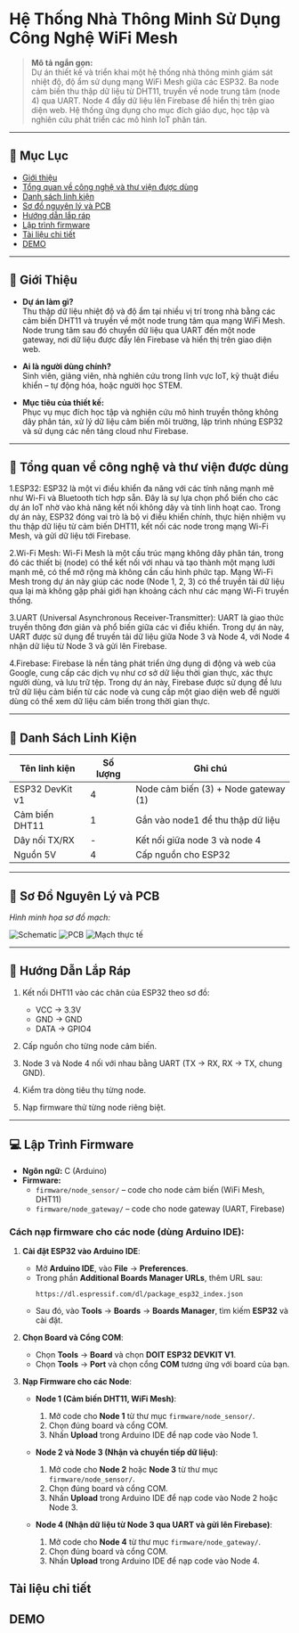 # Hệ Thống Nhà Thông Minh Sử Dụng Công Nghệ WiFi Mesh

> **Mô tả ngắn gọn:**  
Dự án thiết kế và triển khai một hệ thống nhà thông minh giám sát nhiệt độ, độ ẩm sử dụng mạng WiFi Mesh giữa các ESP32. Ba node cảm biến thu thập dữ liệu từ DHT11, truyền về node trung tâm (node 4) qua UART. Node 4 đẩy dữ liệu lên Firebase để hiển thị trên giao diện web. Hệ thống ứng dụng cho mục đích giáo dục, học tập và nghiên cứu phát triển các mô hình IoT phân tán.

---

## 📑 Mục Lục

- [Giới thiệu](#giới-thiệu)  
- [Tổng quan về công nghệ và thư viện được dùng](#tổng-quan-về-công-nghệ-và-thư-viện-được-dùng)  
- [Danh sách linh kiện](#danh-sách-linh-kiện)  
- [Sơ đồ nguyên lý và PCB](#sơ-đồ-nguyên-lý-và-pcb)  
- [Hướng dẫn lắp ráp](#hướng-dẫn-lắp-ráp)  
- [Lập trình firmware](#lập-trình-firmware)  
- [Tài liệu chi tiết](#tài-liệu-chi-tiết)  
- [DEMO](#demo)   

---

## 👋 Giới Thiệu

- **Dự án làm gì?**  
  Thu thập dữ liệu nhiệt độ và độ ẩm tại nhiều vị trí trong nhà bằng các cảm biến DHT11 và truyền về một node trung tâm qua mạng WiFi Mesh. Node trung tâm sau đó chuyển dữ liệu qua UART đến một node gateway, nơi dữ liệu được đẩy lên Firebase và hiển thị trên giao diện web.

- **Ai là người dùng chính?**  
  Sinh viên, giảng viên, nhà nghiên cứu trong lĩnh vực IoT, kỹ thuật điều khiển – tự động hóa, hoặc người học STEM.

- **Mục tiêu của thiết kế:**  
  Phục vụ mục đích học tập và nghiên cứu mô hình truyền thông không dây phân tán, xử lý dữ liệu cảm biến môi trường, lập trình nhúng ESP32 và sử dụng các nền tảng cloud như Firebase.

---

## 📐 Tổng quan về công nghệ và thư viện được dùng
1.ESP32:
ESP32 là một vi điều khiển đa năng với các tính năng mạnh mẽ như Wi-Fi và Bluetooth tích hợp sẵn. Đây là sự lựa chọn phổ biến cho các dự án IoT nhờ vào khả năng kết nối không dây và tính linh hoạt cao.
Trong dự án này, ESP32 đóng vai trò là bộ vi điều khiển chính, thực hiện nhiệm vụ thu thập dữ liệu từ cảm biến DHT11, kết nối các node trong mạng Wi-Fi Mesh, và gửi dữ liệu tới Firebase.

2.Wi-Fi Mesh:
Wi-Fi Mesh là một cấu trúc mạng không dây phân tán, trong đó các thiết bị (node) có thể kết nối với nhau và tạo thành một mạng lưới mạnh mẽ, có thể mở rộng mà không cần cấu hình phức tạp.
Mạng Wi-Fi Mesh trong dự án này giúp các node (Node 1, 2, 3) có thể truyền tải dữ liệu qua lại mà không gặp phải giới hạn khoảng cách như các mạng Wi-Fi truyền thống.

3.UART (Universal Asynchronous Receiver-Transmitter):
UART là giao thức truyền thông đơn giản và phổ biến giữa các vi điều khiển. Trong dự án này, UART được sử dụng để truyền tải dữ liệu giữa Node 3 và Node 4, với Node 4 nhận dữ liệu từ Node 3 và gửi lên Firebase.

4.Firebase:
Firebase là nền tảng phát triển ứng dụng di động và web của Google, cung cấp các dịch vụ như cơ sở dữ liệu thời gian thực, xác thực người dùng, và lưu trữ tệp.
Trong dự án này, Firebase được sử dụng để lưu trữ dữ liệu cảm biến từ các node và cung cấp một giao diện web để người dùng có thể xem dữ liệu cảm biến trong thời gian thực.

---

## 🧰 Danh Sách Linh Kiện

| Tên linh kiện        | Số lượng | Ghi chú                                 |
|----------------------|----------|-----------------------------------------|
| ESP32 DevKit v1      | 4        | Node cảm biến (3) + Node gateway (1)    |
| Cảm biến DHT11       | 1        | Gắn vào node1 để thu thập dữ liệu       |
| Dây nối TX/RX        | -        | Kết nối giữa node 3 và node 4           |
| Nguồn 5V             | 4        | Cấp nguồn cho ESP32                     |
        

---

## 🔧 Sơ Đồ Nguyên Lý và PCB

_Hình minh họa sơ đồ mạch:_

![Schematic](Images/Sch.png)
![PCB](Images/Pcb.png)
![Mạch thực tế](Images/Mạch.png)

---

## 🔩 Hướng Dẫn Lắp Ráp

1. Kết nối DHT11 vào các chân của ESP32 theo sơ đồ:  
   - VCC → 3.3V  
   - GND → GND  
   - DATA → GPIO4

2. Cấp nguồn cho từng node cảm biến.  
3. Node 3 và Node 4 nối với nhau bằng UART (TX → RX, RX → TX, chung GND).  
4. Kiểm tra dòng tiêu thụ từng node.  
5. Nạp firmware thử từng node riêng biệt.

---

## 💻 Lập Trình Firmware

- **Ngôn ngữ:** C (Arduino)
- **Firmware:**
  - `firmware/node_sensor/` – code cho node cảm biến (WiFi Mesh, DHT11)
  - `firmware/node_gateway/` – code cho node gateway (UART, Firebase)

### **Cách nạp firmware cho các node (dùng Arduino IDE):**

1. **Cài đặt ESP32 vào Arduino IDE**:
   - Mở **Arduino IDE**, vào **File** -> **Preferences**.
   - Trong phần **Additional Boards Manager URLs**, thêm URL sau:
     ```
     https://dl.espressif.com/dl/package_esp32_index.json
     ```
   - Sau đó, vào **Tools** -> **Boards** -> **Boards Manager**, tìm kiếm **ESP32** và cài đặt.

2. **Chọn Board và Cổng COM**:
   - Chọn **Tools** -> **Board** và chọn **DOIT ESP32 DEVKIT V1**.
   - Chọn **Tools** -> **Port** và chọn cổng **COM** tương ứng với board của bạn.

3. **Nạp Firmware cho các Node**:
   - **Node 1 (Cảm biến DHT11, WiFi Mesh)**:
     1. Mở code cho **Node 1** từ thư mục `firmware/node_sensor/`.
     2. Chọn đúng board và cổng COM.
     3. Nhấn **Upload** trong Arduino IDE để nạp code vào Node 1.
   
   - **Node 2 và Node 3 (Nhận và chuyển tiếp dữ liệu)**:
     1. Mở code cho **Node 2** hoặc **Node 3** từ thư mục `firmware/node_sensor/`.
     2. Chọn đúng board và cổng COM.
     3. Nhấn **Upload** trong Arduino IDE để nạp code vào Node 2 hoặc Node 3.

   - **Node 4 (Nhận dữ liệu từ Node 3 qua UART và gửi lên Firebase)**:
     1. Mở code cho **Node 4** từ thư mục `firmware/node_gateway/`.
     2. Chọn đúng board và cổng COM.
     3. Nhấn **Upload** trong Arduino IDE để nạp code vào Node 4.
## Tài liệu chi tiết
## DEMO
